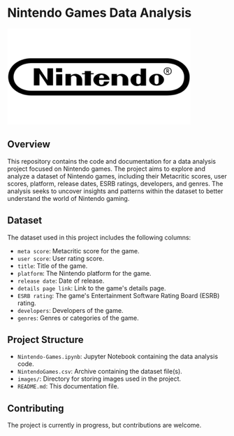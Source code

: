 # Nintendo Games Data Analysis

 <img src="nintendo_logo.png" alt="Nintendo Logo" width="420" height="220">

## Overview

This repository contains the code and documentation for a data analysis project focused on Nintendo games. The project aims to explore and analyze a dataset of Nintendo games, including their Metacritic scores, user scores, platform, release dates, ESRB ratings, developers, and genres. The analysis seeks to uncover insights and patterns within the dataset to better understand the world of Nintendo gaming.

## Dataset

The dataset used in this project includes the following columns:

- `meta score`: Metacritic score for the game.
- `user score`: User rating score.
- `title`: Title of the game.
- `platform`: The Nintendo platform for the game.
- `release date`: Date of release.
- `details page link`: Link to the game's details page.
- `ESRB rating`: The game's Entertainment Software Rating Board (ESRB) rating.
- `developers`: Developers of the game.
- `genres`: Genres or categories of the game.

## Project Structure

- `Nintendo-Games.ipynb`: Jupyter Notebook containing the data analysis code.
- `NintendoGames.csv`: Archive containing the dataset file(s).
- `images/`: Directory for storing images used in the project.
- `README.md`: This documentation file.

## Contributing
The project is currently in progress, but contributions are welcome.
